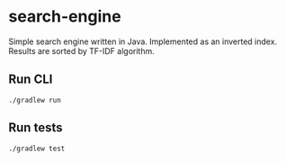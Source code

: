 # search-engine
Simple search engine written in Java. Implemented as an inverted index. Results are sorted by TF-IDF algorithm.

## Run CLI
`./gradlew run`

## Run tests
`./gradlew test`
